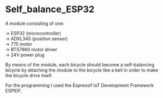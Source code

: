 # Self_balance_ESP32<br />
A module consisting of one:<br />

-> ESP32 (microcontroller)<br />
-> ADXL345 (position sensor)<br />
-> 775 motor<br />
-> BTS7960 motor driver<br />
-> 24V power plug <br />

By means of the module, each bicycle should become a self-balancing bicycle by attaching the module to the bicycle like a bell in order to make the bicycle drive itself. 

For the programming I used the Espressif IoT Development Framework ESPIDF. 
